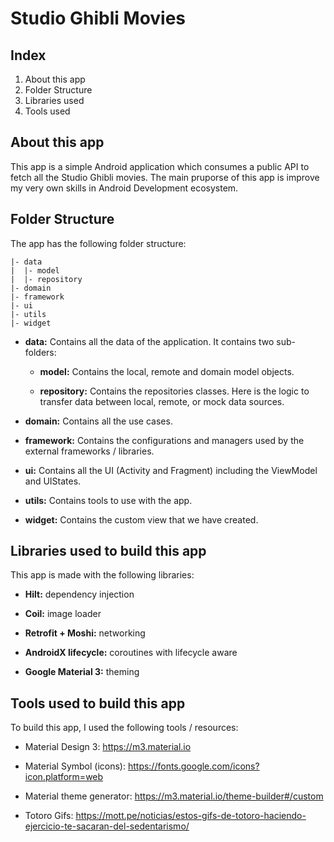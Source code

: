 # Studio Ghibli Movies

## Index
1. About this app
2. Folder Structure
3. Libraries used
4. Tools used


## About this app
This app is a simple Android application which consumes a public API to fetch all the Studio Ghibli movies. The main pruporse of this app is improve my very own skills in Android Development ecosystem.

## Folder Structure
The app has the following folder structure:
```
|- data
|  |- model
|  |- repository
|- domain
|- framework
|- ui
|- utils
|- widget
```

* **data:** Contains all the data of the application. It contains two sub-folders:
    
    * **model:** Contains the local, remote and domain model objects.

    * **repository:** Contains the repositories classes. Here is the logic to transfer data between local, remote, or mock data sources.

* **domain:** Contains all the use cases.

* **framework:** Contains the configurations and managers used by the external frameworks / libraries.

* **ui:** Contains all the UI (Activity and Fragment) including the ViewModel and UIStates.

* **utils:** Contains tools to use with the app.

* **widget:** Contains the custom view that we have created.


## Libraries used to build this app
This app is made with the following libraries:

* **Hilt:** dependency injection

* **Coil:** image loader

* **Retrofit + Moshi:** networking

* **AndroidX lifecycle:** coroutines with lifecycle aware

* **Google Material 3:** theming


## Tools used to build this app
To build this app, I used the following tools / resources:

* Material Design 3: https://m3.material.io

* Material Symbol (icons): https://fonts.google.com/icons?icon.platform=web

* Material theme generator: https://m3.material.io/theme-builder#/custom

* Totoro Gifs: https://mott.pe/noticias/estos-gifs-de-totoro-haciendo-ejercicio-te-sacaran-del-sedentarismo/